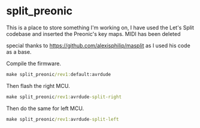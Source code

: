 # split_preonic

This is a place to store something I'm working on, I have used the Let's Split codebase and inserted the Preonic's key maps.
MIDI has been deleted


special thanks to https://github.com/alexisphilip/masplit as I used his code as a base.

Compile the firmware.

```cmd
make split_preonic/rev1:default:avrdude
```

Then flash the right MCU.

```cmd
make split_preonic/rev1:avrdude-split-right
```

Then do the same for left MCU.

```cmd
make split_preonic/rev1:avrdude-split-left
